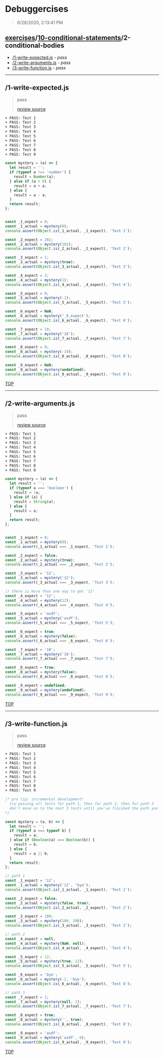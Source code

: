 # Debuggercises 

> 6/28/2020, 2:13:41 PM 

## [exercises](../../README.md)/[10-conditional-statements](../README.md)/2-conditional-bodies 

- [/1-write-expected.js](#1-write-expectedjs) - _pass_ 
- [/2-write-arguments.js](#2-write-argumentsjs) - _pass_ 
- [/3-write-function.js](#3-write-functionjs) - _pass_ 
---

## /1-write-expected.js 

> pass 
>
> [review source](../../../exercises/10-conditional-statements/2-conditional-bodies/1-write-expected.js)

```txt
+ PASS: Test 1
+ PASS: Test 2
+ PASS: Test 3
+ PASS: Test 4
+ PASS: Test 5
+ PASS: Test 6
+ PASS: Test 7
+ PASS: Test 8
+ PASS: Test 9
```

```js
const mystery = (a) => {
  let result = '';
  if (typeof a !== 'number') {
    result = Number(a);
  } else if (a > 0) {
    result = a + a;
  } else {
    result = a - a;
  }
  return result;
};


const _1_expect = 0;
const _1_actual = mystery(0);
console.assert(Object.is(_1_actual, _1_expect), 'Test 1');

const _2_expect = 202;
const _2_actual = mystery(101);
console.assert(Object.is(_2_actual, _2_expect), 'Test 2');

const _3_expect = 1;
const _3_actual = mystery(true);
console.assert(Object.is(_3_actual, _3_expect), 'Test 3');

const _4_expect = 2;
const _4_actual = mystery(1);
console.assert(Object.is(_4_actual, _4_expect), 'Test 4');

const _5_expect = 0;
const _5_actual = mystery(-1);
console.assert(Object.is(_5_actual, _5_expect), 'Test 5');

const _6_expect = NaN;
const _6_actual = mystery('_6_expect');
console.assert(Object.is(_6_actual, _6_expect), 'Test 6');

const _7_expect = 18;
const _7_actual = mystery('18');
console.assert(Object.is(_7_actual, _7_expect), 'Test 7');

const _8_expect = 0;
const _8_actual = mystery(-18);
console.assert(Object.is(_8_actual, _8_expect), 'Test 8');

const _9_expect = NaN;
const _9_actual = mystery(undefined);
console.assert(Object.is(_9_actual, _9_expect), 'Test 9');
```

[TOP](#debuggercises)

---

## /2-write-arguments.js 

> pass 
>
> [review source](../../../exercises/10-conditional-statements/2-conditional-bodies/2-write-arguments.js)

```txt
+ PASS: Test 1
+ PASS: Test 2
+ PASS: Test 3
+ PASS: Test 4
+ PASS: Test 5
+ PASS: Test 6
+ PASS: Test 7
+ PASS: Test 8
+ PASS: Test 9
```

```js
const mystery = (a) => {
  let result = '';
  if (typeof a === 'boolean') {
    result = !a;
  } else if (a) {
    result = String(a);
  } else {
    result = a;
  }
  return result;
};


const _1_expect = 0;
const _1_actual = mystery(0);
console.assert(_1_actual === _1_expect, 'Test 1');

const _2_expect = false;
const _2_actual = mystery(true);
console.assert(_2_actual === _2_expect, 'Test 2');

const _3_expect = '12';
const _3_actual = mystery('12');
console.assert(_3_actual === _3_expect, 'Test 3');

// there is more than one way to get '12'
const _4_expect = '12';
const _4_actual = mystery(12);
console.assert(_4_actual === _4_expect, 'Test 4');

const _5_expect = 'asdf';
const _5_actual = mystery('asdf');
console.assert(_5_actual === _5_expect, 'Test 5');

const _6_expect = true;
const _6_actual = mystery(false);
console.assert(_6_actual === _6_expect, 'Test 6');

const _7_expect = '18';
const _7_actual = mystery('18');
console.assert(_7_actual === _7_expect, 'Test 7');

const _8_expect = true;
const _8_actual = mystery(false);
console.assert(_8_actual === _8_expect, 'Test 8');

const _9_expect = undefined;
const _9_actual = mystery(undefined);
console.assert(_9_actual === _9_expect, 'Test 9');
```

[TOP](#debuggercises)

---

## /3-write-function.js 

> pass 
>
> [review source](../../../exercises/10-conditional-statements/2-conditional-bodies/3-write-function.js)

```txt
+ PASS: Test 1
+ PASS: Test 2
+ PASS: Test 3
+ PASS: Test 4
+ PASS: Test 5
+ PASS: Test 6
+ PASS: Test 7
+ PASS: Test 8
+ PASS: Test 9
```

```js
/* pro tip: incremental development!
  try passing all tests for path 1, then for path 2, then for path 3
  don't move on to the next 3 tests until you've finished the path you're working on
*/

const mystery = (a, b) => {
  let result = '';
  if (typeof a === typeof b) {
    result = a;
  } else if (Boolean(a) === Boolean(b)) {
    result = b;
  } else {
    result = a || b;
  }
  return result;
};

// path 1
const _1_expect = '12';
const _1_actual = mystery('12', 'bye');
console.assert(Object.is(_1_actual, _1_expect), 'Test 1');

const _2_expect = false;
const _2_actual = mystery(false, true);
console.assert(Object.is(_2_actual, _2_expect), 'Test 2');

const _3_expect = 100;
const _3_actual = mystery(100, 200);
console.assert(Object.is(_3_actual, _3_expect), 'Test 3');

// path 2
const _4_expect = null;
const _4_actual = mystery(NaN, null);
console.assert(Object.is(_4_actual, _4_expect), 'Test 4');

const _5_expect = 12;
const _5_actual = mystery(true, 12);
console.assert(Object.is(_5_actual, _5_expect), 'Test 5');

const _6_expect = 'bye';
const _6_actual = mystery(-2, 'bye');
console.assert(Object.is(_6_actual, _6_expect), 'Test 6');

// path 3
const _7_expect = 1;
const _7_actual = mystery(null, 1);
console.assert(Object.is(_7_actual, _7_expect), 'Test 7');

const _8_expect = true;
const _8_actual = mystery('', true);
console.assert(Object.is(_8_actual, _8_expect), 'Test 8');

const _9_expect = 'asdf';
const _9_actual = mystery('asdf', 0);
console.assert(Object.is(_9_actual, _9_expect), 'Test 9');

```

[TOP](#debuggercises)

